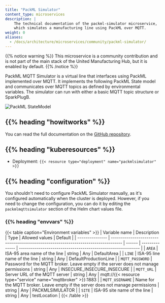 ```yaml
---
title: "PackML Simulator"
content_type: microservices
description: |
    The technical documentation of the packml-simulator microservice,
    which simulates a manufacturing line using PackML over MQTT.
weight: 0
aliases:
  - /docs/architecture/microservices/community/packml-simulator/
---
```


<!-- overview -->

{{% notice warning %}}
This microservice is a community contribution and is not part of the main stack of the United Manufacturing Hub, but it is enabled by default.
{{% /notice %}}

PackML MQTT Simulator is a virtual line that interfaces using PackML implemented
over MQTT. It implements the following PackML State model and communicates
over MQTT topics as defined by environmental variables. The simulator can run
with either a basic MQTT topic structure or SparkPlugB.

![PackML StateModel](/images/microservices-community/PackML-StateModel.png)

## {{% heading "howitworks" %}}

You can read the full documentation on the
[GitHub repository](https://github.com/Spruik/PackML-MQTT-Simulator).

<!-- body -->

## {{% heading "kuberesources" %}}

- Deployment: `{{< resource type="deployment" name="packmlsimulator" >}}`

## {{% heading "configuration" %}}

You shouldn't need to configure PackML Simulator manually, as it's configured
automatically when the cluster is deployed. However, if you need to change the
configuration, you can do it by editing the `packmlmqttsimulator` section of the
Helm chart values file.

### {{% heading "envvars" %}}

{{< table caption="Environment variables" >}}
| Variable name   | Description                                                                         | Type   | Allowed values | Default                                                       |
| --------------- | ----------------------------------------------------------------------------------- | ------ | -------------- | ------------------------------------------------------------- |
| `AREA`          | ISA-95 area name of the line                                                        | string | Any            | DefaultArea                                                   |
| `LINE`          | ISA-95 line name of the line                                                        | string | Any            | DefaultProductionLine                                         |
| `MQTT_PASSWORD` | Password for the MQTT broker. Leave empty if the server does not manage permissions | string | Any            | INSECURE_INSECURE_INSECURE                                    |
| `MQTT_URL`      | Server URL of the MQTT server                                                       | string | Any            | mqtt://{{< resource type="service" name="mqttbroker" >}}:1883 |
| `MQTT_USERNAME` | Name for the MQTT broker. Leave empty if the server does not manage permissions     | string | Any            | PACKMLSIMULATOR                                               |
| `SITE`          | ISA-95 site name of the line                                                        | string | Any            | testLocation                                                  |
{{< /table >}}
